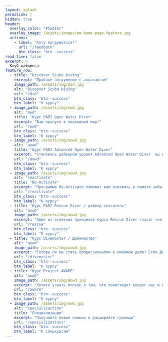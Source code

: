 ```yaml
---
layout: splash
permalink: /
hidden: true
header:
  overlay_color: "#5e616c"
  overlay_image: /assets/images/mm-home-page-feature.jpg
  actions:
    - label: "Хочу погружаться!"
      url: "/feedback"
      btn_class: "btn--success"
read_time: false
excerpt: >
  Клуб дайвинга
feature_row:
  - title: "Discover Scuba Diving"
    excerpt: "Пробное погружение с аквалангом"
    image_path: /assets/img/dsd.jpg
    alt: "Discover Scuba Diving"
    url: "/dsd"
    btn_class: "btn--success"
    btn_label: "К курсу"  
  - image_path: /assets/img/owd.jpg
    alt: "owd"
    title: "Курс PADI Open Water Diver"
    excerpt: "Ваш пропуск в подводный мир!"
    url: "/owd"
    btn_class: "btn--success"
    btn_label: "К курсу"
  - image_path: /assets/img/aowd.jpg
    alt: "aowd"
    title: "Курс PADI Advanced Open Water Diver"
    excerpt: "Становясь дайвером уровня Advanced Open Water Diver  вы получаете ещё больше знаний и навыков, знакомитесь с новыми для вас видами дайвинга, плюс расширяете собственные возможности и пределы погружений!"
    url: "/aowd"
    btn_class: "btn--success"
    btn_label: "К курсу"
  - image_path: /assets/img/aowd.jpg
    alt: "reactivate"
    title: "Re-Activate"
    excerpt: "Программа Re-Activate поможет вам освежить в памяти забытую информацию и восстановить ваши базовые навыки"
    url: "/reactivate"
    btn_class: "btn--success"
    btn_label: "К курсу"
  - title: "Курс PADI Rescue Diver / дайвер-спасатель"
    alt: "aowd"
    image_path: /assets/img/aowd.jpg
    excerpt: "Один из основных принципов курса Rescue Diver гласит «не может быть единственно верного пути для оказания помощи». Вы научитесь вариативности и гибкости в разрешении экстренных ситуаций."
    url: "/rescue"
    btn_class: "btn--success"
    btn_label: "К курсу"
  - title: "Курс Divemaster / Дайвмастер"
    alt: "aowd"
    image_path: /assets/img/aowd.jpg
    excerpt: "Готовы ли вы стать профессионалом в любимом деле? Если ДА, тогда дерзайте - сделайте первый шаг к вашей мечте!"
    url: "/divemaster"
    btn_class: "btn--success"
    btn_label: "К курсу"
  - title: "Курс Project AWARE"
    alt: "aowd"
    image_path: /assets/img/aowd.jpg
    excerpt: "Хотите узнать больше о том, что происходит вокруг нас и повлиять на происходящее? Курс Project AWARE как раз об этом"
    url: "/aware"
    btn_class: "btn--success"
    btn_label: "К курсу"
  - image_path: /assets/img/owd.jpg
    alt: "specialisaction"
    title: "Специализации"
    excerpt: "Получайте новые навыки и расширяйте границы"
    url: "/specializations"
    btn_class: "btn--success"
    btn_label: "К спецкурсам"      
---
```


<!-- {% include feature_row type="left" %} -->
